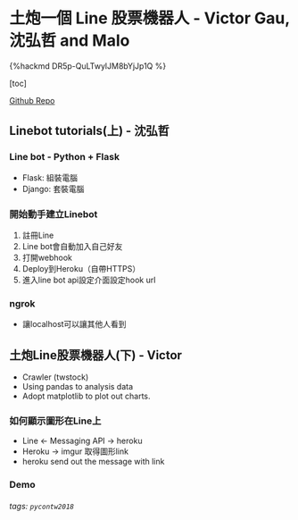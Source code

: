 # 土炮一個 Line 股票機器人 - Victor Gau, 沈弘哲 and Malo

{%hackmd DR5p-QuLTwylJM8bYjJp1Q %}

[toc]

[Github Repo](https://github.com/victorgau/PyConTW2018Talk)

## Linebot tutorials(上) - 沈弘哲

### Line bot - Python + Flask
 * Flask: 組裝電腦
 * Django: 套裝電腦

### 開始動手建立Linebot
 1. 註冊Line
 2. Line bot會自動加入自己好友
 3. 打開webhook
 4. Deploy到Heroku（自帶HTTPS）
 5. 進入line bot api設定介面設定hook url

### ngrok
 * 讓localhost可以讓其他人看到
 
## 土炮Line股票機器人(下) - Victor
 * Crawler (twstock)
 * Using pandas to analysis data
 * Adopt matplotlib to plot out charts.

### 如何顯示圖形在Line上
 * Line <- Messaging API -> heroku 
 * Heroku -> imgur 取得圖形link
 * heroku send out the message with link

### Demo



###### tags: `pycontw2018`
